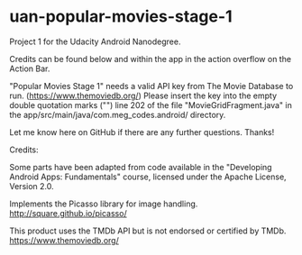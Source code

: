 # uan-popular-movies-stage-1

Project 1 for the Udacity Android Nanodegree.

Credits can be found below and within the app in the action overflow on the Action Bar.

"Popular Movies Stage 1" needs a valid API key from The Movie Database to run. (https://www.themoviedb.org/)
Please insert the key into the empty double quotation marks ("") line 202 of the file "MovieGridFragment.java" in the app/src/main/java/com.meg_codes.android/ directory.

Let me know here on GitHub if there are any further questions. Thanks!

Credits:

Some parts have been adapted from code available in the "Developing Android Apps:
Fundamentals" course, licensed under the Apache License, Version 2.0.

Implements the Picasso library for image handling.
http://square.github.io/picasso/

This product uses the TMDb API but is not endorsed or certified by TMDb.
https://www.themoviedb.org/
